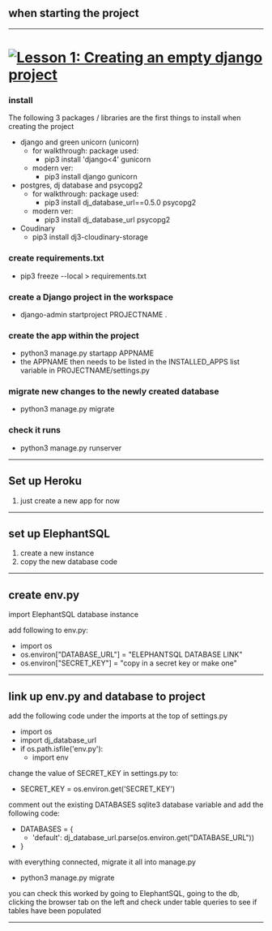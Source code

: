 ## when starting the project
___

# [![Lesson 1: Creating an empty django project](http://img.youtube.com/vi/YOUTUBE_VIDEO_ID_HERE/0.jpg)](https://youtu.be/MagEuw9Q4T4)
### install
The following 3 packages / libraries are the first things to install when creating the project
- django and green unicorn (unicorn)
    - for walkthrough: package used:
        - pip3 install 'django<4' gunicorn
    - modern ver:
        - pip3 install django gunicorn
- postgres, dj database and psycopg2
    - for walkthrough: package used:
        - pip3 install dj_database_url==0.5.0 psycopg2
    - modern ver:
        - pip3 install dj_database_url psycopg2
- Coudinary
    - pip3 install dj3-cloudinary-storage

### create requirements.txt
- pip3 freeze --local > requirements.txt

### create a Django project in the workspace
- django-admin startproject PROJECTNAME .

### create the app within the project
- python3 manage.py startapp APPNAME
- the APPNAME then needs to be listed in the INSTALLED_APPS list variable in PROJECTNAME/settings.py

### migrate new changes to the newly created database
- python3 manage.py migrate

### check it runs
- python3 manage.py runserver

___

## Set up Heroku

1. just create a new app for now

___

## set up ElephantSQL

1. create a new instance
2. copy the new database code

___

## create env.py
import ElephantSQL database instance

add following to env.py:
- import os
- os.environ["DATABASE_URL"] = "ELEPHANTSQL DATABASE LINK"
- os.environ["SECRET_KEY"] = "copy in a secret key or make one"

___

## link up env.py and database to project
add the following code under the imports at the top of settings.py
- import os
- import dj_database_url
- if os.path.isfile('env.py'):
    - import env

change the value of SECRET_KEY in settings.py to:
- SECRET_KEY = os.environ.get('SECRET_KEY')

comment out the existing DATABASES sqlite3 database variable and add the following code:
- DATABASES = {
    - 'default': dj_database_url.parse(os.environ.get("DATABASE_URL"))
- }

with everything connected, migrate it all into manage.py
- python3 manage.py migrate

you can check this worked by going to ElephantSQL, going to the db, clicking the browser tab on the left and check under table queries to see if tables have been populated

___

